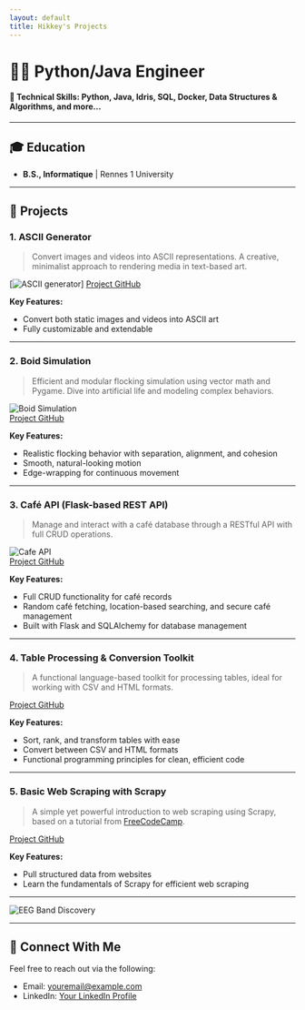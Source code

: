 ```yaml
---
layout: default
title: Hikkey's Projects
---
```


# 👨‍💻 Python/Java Engineer

#### 🔧 Technical Skills: Python, Java, Idris, SQL, Docker, Data Structures & Algorithms, and more...

---

## 🎓 Education
- **B.S., Informatique** | Rennes 1 University

---

## 🚀 Projects

### 1. **ASCII Generator**
> Convert images and videos into ASCII representations. A creative, minimalist approach to rendering media in text-based art.

[![ASCII generator](https://img.youtube.com/vi/{video_id}/0.jpg)]
[Project GitHub](https://github.com/Hikkey3N/ASCII-img2ascii-video2ascii)

**Key Features:**
- Convert both static images and videos into ASCII art
- Fully customizable and extendable

---

### 2. **Boid Simulation**
> Efficient and modular flocking simulation using vector math and Pygame. Dive into artificial life and modeling complex behaviors.

![Boid Simulation](https://path_to_image_or_gif)  
[Project GitHub](https://github.com/Hikkey3N/BoidSimulation/tree/main)

**Key Features:**
- Realistic flocking behavior with separation, alignment, and cohesion
- Smooth, natural-looking motion
- Edge-wrapping for continuous movement

---

### 3. **Café API (Flask-based REST API)**
> Manage and interact with a café database through a RESTful API with full CRUD operations.

![Cafe API](https://path_to_image_or_screenshot)  
[Project GitHub](https://github.com/Hikkey3N/REST_cafeAPI)

**Key Features:**
- Full CRUD functionality for café records
- Random café fetching, location-based searching, and secure café management
- Built with Flask and SQLAlchemy for database management

---

### 4. **Table Processing & Conversion Toolkit**
> A functional language-based toolkit for processing tables, ideal for working with CSV and HTML formats.

[Project GitHub](https://github.com/Hikkey3N/FUN-TP.Table/tree/main)

**Key Features:**
- Sort, rank, and transform tables with ease
- Convert between CSV and HTML formats
- Functional programming principles for clean, efficient code

---

### 5. **Basic Web Scraping with Scrapy**
> A simple yet powerful introduction to web scraping using Scrapy, based on a tutorial from [FreeCodeCamp](https://www.freecodecamp.org/).

[Project GitHub](https://github.com/Hikkey3N/BasicWebScrapping_Scrapy)

**Key Features:**
- Pull structured data from websites
- Learn the fundamentals of Scrapy for efficient web scraping

---

![EEG Band Discovery](assets/img/eeg_band_discovery.jpeg)

---

## 💬 Connect With Me
Feel free to reach out via the following:
- Email: [youremail@example.com](mailto:congnguyen051906@gmail.com)
- LinkedIn: [Your LinkedIn Profile](https://www.linkedin.com/in/yourprofile)


